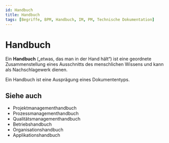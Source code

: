 ```yaml
---
id: Handbuch
title: Handbuch
tags: [Begriffe, BPM, Handbuch, IM, PM, Technische Dokumentation]
---
```


# Handbuch 

Ein **Handbuch** („etwas, das man in der Hand hält“) ist eine geordnete Zusammenstellung eines Ausschnitts des menschlichen Wissens und kann als Nachschlagewerk dienen. 

Ein Handbuch ist eine Ausprägung eines Dokumententyps. 



## Siehe auch

- Projektmanagementhandbuch
- Prozessmanagementhandbuch
- Qualitätsmanagementhandbuch
- Betriebshandbuch 
- Organisationshandbuch
- Applikationshandbuch

